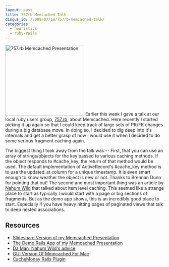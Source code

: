 ```yaml
--- 
layout: post
title: 757rb Memcached Talk
disqus_id: /2009/07/18/757rb-memcached-talk/
categories: 
  - heuristics
  - ruby-rails
---
```


<p>
  <img src="/assets/memcache_slides.png" alt="757.rb Memcached Presentation" class="floatr ml20" width="250" height="224" /> Earlier this week I gave a talk at our local ruby users group, <a href="http://www.757rb.org/">757.rb</a>, about Memcached. Here recently I started picking it up again so that I could keep track of large sets of PK/FK changes during a big database move. In doing so, I decided to dig deep into it's internals and get a better grasp of how I would use it when I decided to do some serious fragment caching again.
</p>

<p>
  The biggest thing I took away from the talk was -- First, that you can use an array of strings/objects for the key passed to various caching methods. If the object responds to #cache_key, the return of that method would be used. The default implementation of ActiveRecord's #cache_key method is to use the updated_at column for a unique timestamp. It is even smart enough to know weather the object is new or not. Thanks to Brennan Dunn for pointing that out! The second and most important thing was an article by <a href="http://www.motionstandingstill.com/starting-simple-with-rails-caching/2008-11-27/">Nahum Wild</a> that talked about item level caching. This seemed like a strange place to start as typically I would start with a page or big sections of fragments. But as the demo app shows, this is an incredibly good place to start. Especially if you have heavy hitting pages of paginated views that talk to deep nested associations.
</p>


<h2>Resources</h2>

<ul class="mt10">
  <li><a href="http://www.slideshare.net/metaskills/memcached-presentation-757rb">Slideshare Version of my Memcached Presentation</a></li>
  <li><a href="/assets/play_cache.zip">The Demo Rails App of my Memcached Presentation</a></li>
  <li><a href="http://www.motionstandingstill.com/starting-simple-with-rails-caching/2008-11-27/">Da Man, Nahum Wild's advice</a></li>
  <li><a href="http://github.com/andrewfromcali/mcinsight/tree/master">GUI Version Of Memcached For Mac</a></li>
  <li><a href="http://github.com/nkallen/cache-money/tree/master">CacheMoney Rails Plugin</a></li>
</ul>



